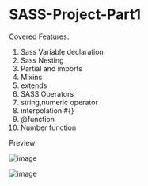 # SASS-Project-Part1

Covered Features:

1. Sass Variable declaration
2. Sass Nesting
3. Partial and imports
4. Mixins
5. extends
6. SASS Operators
7. string,numeric operator
8. interpolation #{}
9. @function
10. Number function

Preview:

![image](https://user-images.githubusercontent.com/15225177/229758295-1b67005f-3112-40fc-a94e-364f50bf2933.png)

![image](https://user-images.githubusercontent.com/15225177/229758344-54bfb456-19ca-48a2-8895-b6e56c67ce21.png)
